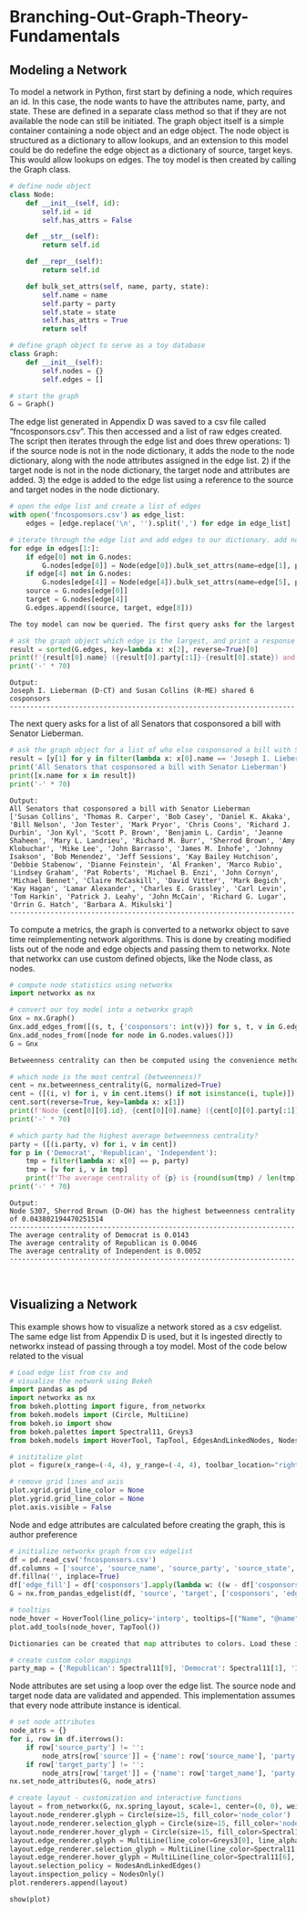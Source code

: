 # Branching-Out-Graph-Theory-Fundamentals

## Modeling a Network

To model a network in Python, first start by defining a node, which requires an id. In this case, the node wants to have the attributes name, party, and state. These are defined in a separate class method so that if they are not available the node can still be initiated. The graph object itself is a simple container containing a node object and an edge object. The node object is structured as a dictionary to allow lookups, and an extension to this model could be do redefine the edge object as a dictionary of source, target keys. This would allow lookups on edges. The toy model is then created by calling the Graph class.

```python
# define node object
class Node:
    def __init__(self, id):
        self.id = id
        self.has_attrs = False

    def __str__(self):
        return self.id

    def __repr__(self):
        return self.id

    def bulk_set_attrs(self, name, party, state):
        self.name = name
        self.party = party
        self.state = state
        self.has_attrs = True
        return self

# define graph object to serve as a toy database
class Graph:
    def __init__(self):
        self.nodes = {}
        self.edges = []

# start the graph
G = Graph()
```

The edge list generated in Appendix D was saved to a csv file called “fncosponsors.csv”. This then accessed and a list of raw edges created. The script then iterates through the edge list and does threw operations: 1) if the source node is not in the node dictionary, it adds the node to the node dictionary, along with the node attributes assigned in the edge list. 2) if the target node is not in the node dictionary, the target node and attributes are added. 3) the edge is added to the edge list using a reference to the source and target nodes in the node dictionary. 

```python
# open the edge list and create a list of edges
with open('fncosponsors.csv') as edge_list:
    edges = [edge.replace('\n', '').split(',') for edge in edge_list]

# iterate through the edge list and add edges to our dictionary. add nodes to our node list if they do not already exist, with attributes
for edge in edges[1:]:
    if edge[0] not in G.nodes:
        G.nodes[edge[0]] = Node(edge[0]).bulk_set_attrs(name=edge[1], party=edge[2], state=edge[3])
    if edge[4] not in G.nodes:
        G.nodes[edge[4]] = Node(edge[4]).bulk_set_attrs(name=edge[5], party=edge[6], state=edge[7])
    source = G.nodes[edge[0]]
    target = G.nodes[edge[4]]
    G.edges.append((source, target, edge[8]))

The toy model can now be queried. The first query asks for the largest edge, indicating the largest number of co-sponsorships.

# ask the graph object which edge is the largest, and print a response
result = sorted(G.edges, key=lambda x: x[2], reverse=True)[0]
print(f'{result[0].name} ({result[0].party[:1]}-{result[0].state}) and {result[1].name} ({result[1].party[:1]}-{result[1].state}) shared {result[2]} cosponsors')
print('-' * 70)
```
```
Output:
Joseph I. Lieberman (D-CT) and Susan Collins (R-ME) shared 6 cosponsors
----------------------------------------------------------------------
```

The next query asks for a list of all Senators that cosponsored a bill with Senator Lieberman.

```python
# ask the graph object for a list of who else cosponsored a bill with Senator Lieberman
result = [y[1] for y in filter(lambda x: x[0].name == 'Joseph I. Lieberman', G.edges)] + [y[0] for y in filter(lambda x: x[1].id == 'S210', G.edges)]
print('All Senators that cosponsored a bill with Senator Lieberman')
print([x.name for x in result])
print('-' * 70)
```

```
Output:
All Senators that cosponsored a bill with Senator Lieberman
['Susan Collins', 'Thomas R. Carper', 'Bob Casey', 'Daniel K. Akaka', 'Bill Nelson', 'Jon Tester', 'Mark Pryor', 'Chris Coons', 'Richard J. Durbin', 'Jon Kyl', 'Scott P. Brown', 'Benjamin L. Cardin', 'Jeanne Shaheen', 'Mary L. Landrieu', 'Richard M. Burr', 'Sherrod Brown', 'Amy Klobuchar', 'Mike Lee', 'John Barrasso', 'James M. Inhofe', 'Johnny Isakson', 'Bob Menendez', 'Jeff Sessions', 'Kay Bailey Hutchison', 'Debbie Stabenow', 'Dianne Feinstein', 'Al Franken', 'Marco Rubio', 'Lindsey Graham', 'Pat Roberts', 'Michael B. Enzi', 'John Cornyn', 'Michael Bennet', 'Claire McCaskill', 'David Vitter', 'Mark Begich', 'Kay Hagan', 'Lamar Alexander', 'Charles E. Grassley', 'Carl Levin', 'Tom Harkin', 'Patrick J. Leahy', 'John McCain', 'Richard G. Lugar', 'Orrin G. Hatch', 'Barbara A. Mikulski']
----------------------------------------------------------------------
```

To compute a metrics, the graph is converted to a networkx object to save time reimplementing network algorithms. This is done by creating modified lists out of the node and edge objects and passing them to networkx. Note that networkx can use custom defined objects, like the Node class, as nodes.

```python
# compute node statistics using networkx
import networkx as nx

# convert our toy model into a networkx graph
Gnx = nx.Graph()
Gnx.add_edges_from([(s, t, {'cosponsors': int(v)}) for s, t, v in G.edges])
Gnx.add_nodes_from([node for node in G.nodes.values()])
G = Gnx

Betweenness centrality can then be computed using the convenience method in networkx. Two examples show how to find the node with the highest betweenness centrality and how to calculate the average centrality by party.

# which node is the most central (betweenness)?
cent = nx.betweenness_centrality(G, normalized=True)
cent = ([(i, v) for i, v in cent.items() if not isinstance(i, tuple)])
cent.sort(reverse=True, key=lambda x: x[1])
print(f'Node {cent[0][0].id}, {cent[0][0].name} ({cent[0][0].party[:1]}-{cent[0][0].state}) has the highest betweenness centrality of {cent[0][1]}')
print('-' * 70)

# which party had the highest average betweenness centrality?
party = ([(i.party, v) for i, v in cent])
for p in ('Democrat', 'Republican', 'Independent'):
    tmp = filter(lambda x: x[0] == p, party)
    tmp = [v for i, v in tmp]
    print(f'The average centrality of {p} is {round(sum(tmp) / len(tmp), 4)}')
print('-' * 70)
```

```
Output:
Node S307, Sherrod Brown (D-OH) has the highest betweenness centrality of 0.043802194470251514
----------------------------------------------------------------------
The average centrality of Democrat is 0.0143
The average centrality of Republican is 0.0046
The average centrality of Independent is 0.0052
----------------------------------------------------------------------
```
 
## Visualizing a Network
This example shows how to visualize a network stored as a csv edgelist. The same edge list from Appendix D is used, but it Is ingested directly to networkx instead of passing through a toy model. Most of the code below related to the visual 

```python
# Load edge list from csv and
# visualize the network using Bokeh
import pandas as pd
import networkx as nx
from bokeh.plotting import figure, from_networkx
from bokeh.models import (Circle, MultiLine)
from bokeh.io import show
from bokeh.palettes import Spectral11, Greys3
from bokeh.models import HoverTool, TapTool, EdgesAndLinkedNodes, NodesAndLinkedEdges, NodesOnly

# inititalize plot
plot = figure(x_range=(-4, 4), y_range=(-4, 4), toolbar_location="right", sizing_mode="scale_both")

# remove grid lines and axis
plot.xgrid.grid_line_color = None
plot.ygrid.grid_line_color = None
plot.axis.visible = False
```

Node and edge attributes are calculated before creating the graph, this is author preference

```python
# initialize networkx graph from csv edgelist
df = pd.read_csv('fncosponsors.csv')
df.columns = ['source', 'source_name', 'source_party', 'source_state', 'target', 'target_name', 'target_party', 'target_state', 'cosponsors']
df.fillna('', inplace=True)
df['edge_fill'] = df['cosponsors'].apply(lambda w: ((w - df['cosponsors'].min()) / (df['cosponsors'].max() - df['cosponsors'].min()) + .05))
G = nx.from_pandas_edgelist(df, 'source', 'target', ['cosponsors', 'edge_fill'], nx.Graph)

# tooltips
node_hover = HoverTool(line_policy='interp', tooltips=[("Name", "@name"), ('Party', '@party'), ('State', '@state')])
plot.add_tools(node_hover, TapTool())

Dictionaries can be created that map attributes to colors. Load these into the network as additional attributes to designate styling by node.

# create custom color mappings
party_map = {'Republican': Spectral11[9], 'Democrat': Spectral11[1], 'Independent': Spectral11[0]}
```

Node attributes are set using a loop over the edge list. The source node and target node data are validated and appended. This implementation assumes that every node attribute instance is identical.

```python
# set node attributes
node_atrs = {}
for i, row in df.iterrows():
    if row['source_party'] != '':
        node_atrs[row['source']] = {'name': row['source_name'], 'party': row['source_party'], 'state': row['source_state'], 'node_color': party_map[row['source_party']]}
    if row['target_party'] != '':
        node_atrs[row['target']] = {'name': row['target_name'], 'party': row['target_party'], 'state': row['target_state'], 'node_color': party_map[row['target_party']]}
nx.set_node_attributes(G, node_atrs)

# create layout - customization and interactive functions
layout = from_networkx(G, nx.spring_layout, scale=1, center=(0, 0), weight='cosponsors')
layout.node_renderer.glyph = Circle(size=15, fill_color='node_color')
layout.node_renderer.selection_glyph = Circle(size=15, fill_color='node_color')
layout.node_renderer.hover_glyph = Circle(size=15, fill_color=Spectral11[7])
layout.edge_renderer.glyph = MultiLine(line_color=Greys3[0], line_alpha='edge_fill', line_width=3)
layout.edge_renderer.selection_glyph = MultiLine(line_color=Spectral11[7], line_width=3)
layout.edge_renderer.hover_glyph = MultiLine(line_color=Spectral11[6], line_width=3)
layout.selection_policy = NodesAndLinkedEdges()
layout.inspection_policy = NodesOnly()
plot.renderers.append(layout)

show(plot)
```
